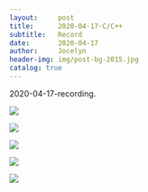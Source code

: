 ```yaml
---
layout:     post
title:      2020-04-17-C/C++
subtitle:   Record
date:       2020-04-17
author:     Jocelyn
header-img: img/post-bg-2015.jpg
catalog: true
---
```


2020-04-17-recording.

![](https://tva1.sinaimg.cn/large/007S8ZIlly1gfjjdi1cb6j30u012tgyl.jpg)

![](https://tva1.sinaimg.cn/large/007S8ZIlly1gfjjdhqwh7j30u012tnat.jpg)

![](https://tva1.sinaimg.cn/large/007S8ZIlly1gfjjdhj65hj30u012tk88.jpg)

![](https://tva1.sinaimg.cn/large/007S8ZIlly1gfjjdhbrbnj30u012t4dh.jpg)

![](https://tva1.sinaimg.cn/large/007S8ZIlly1gfjjdh21anj30u012t7kh.jpg)



